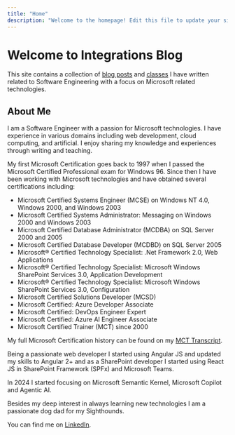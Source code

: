 ```yaml
---
title: "Home"
description: "Welcome to the homepage! Edit this file to update your site's main landing page."
---
```


# Welcome to Integrations Blog

This site contains a collection of [blog posts](/posts) and [classes](/classes) I have written related to Software Engineering with a focus on Microsoft related technologies.

## About Me

I am a Software Engineer with a passion for Microsoft technologies. I have experience in various domains including web development, cloud computing, and artificial. I enjoy sharing my knowledge and experiences through writing and teaching.

My first Microsoft Certification goes back to 1997 when I passed the Microsoft Certified Professional exam for Windows 96. Since then I have been working with Microsoft technologies and have obtained several certifications including:

* Microsoft Certified Systems Engineer (MCSE) on Windows NT 4.0, Windows 2000, and Windows 2003
* Microsoft Certified Systems Administrator: Messaging on Windows 2000 and Windows 2003
* Microsoft Certified Database Administrator (MCDBA) on SQL Server 2000 and 2005
* Microsoft Certified Database Developer (MCDBD) on SQL Server 2005
* Microsoft® Certified Technology Specialist: .Net Framework 2.0, Web Applications
* Microsoft® Certified Technology Specialist: Microsoft Windows SharePoint Services 3.0, Application Development
* Microsoft® Certified Technology Specialist: Microsoft Windows SharePoint Services 3.0, Configuration
* Microsoft Certified Solutions Developer (MCSD)
* Microsoft Certified: Azure Developer Associate
* Microsoft Certified: DevOps Engineer Expert
* Microsoft Certified: Azure AI Engineer Associate
* Microsoft Certified Trainer (MCT) since 2000

My full Microsoft Certification history can be found on my [MCT Transcript](https://learn.microsoft.com/en-us/users/alexander-kastil/transcript/dloowug2y85m9lm).

Being a passionate web developer I started using Angular JS and updated my skills to Angular 2+ and as a SharePoint developer I started using React JS in SharePoint Framework (SPFx) and Microsoft Teams.

In 2024 I started focusing on Microsoft Semantic Kernel, Microsoft Copilot and Agentic AI.

Besides my deep interest in always learning new technologies I am a passionate dog dad for my Sighthounds.

You can find me on [LinkedIn](https://www.linkedin.com/in/alexander-kastil-3bb26511a/).
